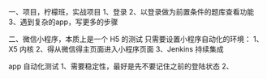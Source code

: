 
一、项目，柠檬班，实战项目
1、登录
2、以登录做为前置条件的题库查看功能
3、遇到复杂的app，写更多的步骤

二、微信小程序，本质上是一个 H5 的测试
只需要设置小程序自动化的环境：
1、X5 内核
2、得从微信得主页面进入小程序页面
3、Jenkins 持续集成

app 自动化测试
1、需要稳定性，最好是先不要记住之前的登陆状态
2、